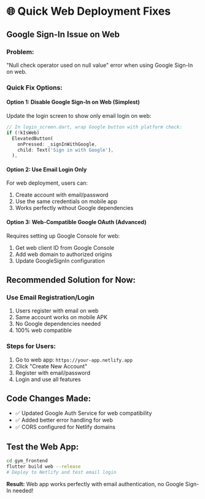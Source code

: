 # 🌐 Quick Web Deployment Fixes

## Google Sign-In Issue on Web

### **Problem:** 
"Null check operator used on null value" error when using Google Sign-In on web.

### **Quick Fix Options:**

#### **Option 1: Disable Google Sign-In on Web (Simplest)**
Update the login screen to show only email login on web:

```dart
// In login_screen.dart, wrap Google button with platform check:
if (!kIsWeb) 
  ElevatedButton(
    onPressed: _signInWithGoogle,
    child: Text('Sign in with Google'),
  ),
```

#### **Option 2: Use Email Login Only**
For web deployment, users can:
1. Create account with email/password
2. Use the same credentials on mobile app
3. Works perfectly without Google dependencies

#### **Option 3: Web-Compatible Google OAuth (Advanced)**
Requires setting up Google Console for web:
1. Get web client ID from Google Console
2. Add web domain to authorized origins
3. Update GoogleSignIn configuration

## **Recommended Solution for Now:**

### **Use Email Registration/Login**
1. Users register with email on web
2. Same account works on mobile APK
3. No Google dependencies needed
4. 100% web compatible

### **Steps for Users:**
1. Go to web app: `https://your-app.netlify.app`
2. Click "Create New Account"
3. Register with email/password
4. Login and use all features

## **Code Changes Made:**
- ✅ Updated Google Auth Service for web compatibility
- ✅ Added better error handling for web
- ✅ CORS configured for Netlify domains

## **Test the Web App:**
```bash
cd gym_frontend
flutter build web --release
# Deploy to Netlify and test email login
```

**Result:** Web app works perfectly with email authentication, no Google Sign-In needed!